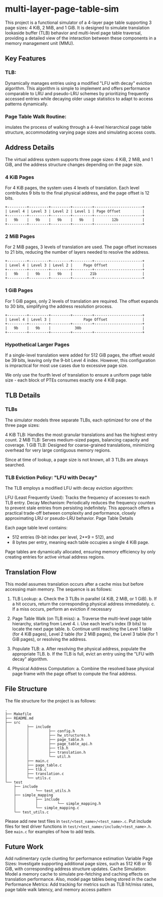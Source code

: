 
# multi-layer-page-table-sim

This project is a functional simulator of a 4-layer page table supporting 3 page sizes: 4 KiB, 2 MiB, and 1 GiB. It is designed to simulate translation lookaside buffer (TLB) behavior and multi-level page table traversal, providing a detailed view of the interaction between these components in a memory management unit (MMU).

## Key Features

### TLB:

Dynamically manages entries using a modified "LFU with decay" eviction algorithm. This algorithm is simple to implement and offers performance comparable to LRU and pseudo-LRU schemes by prioritizing frequently accessed entries while decaying older usage statistics to adapt to access patterns dynamically.

### Page Table Walk Routine:

imulates the process of walking through a 4-level hierarchical page table structure, accommodating varying page sizes and simulating access costs.

## Address Details

The virtual address system supports three page sizes: 4 KiB, 2 MiB, and 1 GiB, and the address structure changes depending on the page size.

### 4 KiB Pages
For 4 KiB pages, the system uses 4 levels of translation. Each level contributes 9 bits to the final physical address, and the page offset is 12 bits.

```
+---------+---------+---------+---------+----------------------+
| Level 4 | Level 3 | Level 2 | Level 1 | Page Offset          |
+---------+---------+---------+---------+----------------------+
|   9b    |   9b    |   9b    |   9b    |        12b           |
+---------+---------+---------+---------+----------------------+
```

### 2 MiB Pages
For 2 MiB pages, 3 levels of translation are used. The page offset increases to 21 bits, reducing the number of layers needed to resolve the address.
```
+---------+---------+---------+---------+----------------------+
| Level 4 | Level 3 | Level 2 |     Page Offset                |
+---------+---------+---------+---------+----------------------+
|   9b    |   9b    |   9b    |        21b                     |
+---------+---------+---------+---------+----------------------+
```

### 1 GiB Pages
For 1 GiB pages, only 2 levels of translation are required. The offset expands to 30 bits, simplifying the address resolution process.

```
+---------+---------+---------+---------+----------------------+
| Level 4 | Level 3 |               Page Offset                |
+---------+---------+---------+---------+----------------------+
|   9b    |   9b    |           30b                            |
+---------+---------+---------+---------+----------------------+
```


### Hypothetical Larger Pages
If a single-level translation were added for 512 GiB pages, the offset would  be 39 bits, leaving only the 9-bit Level 4 index. However, this configuration is impractical for most use cases due to excessive page size. 

We only use the fourth level of translation to ensure a uniform page table size - each block of PTEs consumes exactly one 4 KiB page.

## TLB Details

### TLBs

The simulator models three separate TLBs, each optimized for one of the three page sizes:

4 KiB TLB: Handles the most granular translations and has the highest entry count.
2 MiB TLB: Serves medium-sized pages, balancing capacity and coverage.
1 GiB TLB: Designed for coarse-grained translations, minimizing overhead for very large contiguous memory regions.

Since at time of lookup, a page size is not known, all 3 TLBs are always searched.

### TLB Eviction Policy: "LFU with Decay"
The TLB employs a modified LFU with decay eviction algorithm:

LFU (Least Frequently Used): Tracks the frequency of accesses to each TLB entry.
Decay Mechanism: Periodically reduces the frequency counters to prevent stale entries from persisting indefinitely.
This approach offers a practical trade-off between complexity and performance, closely approximating LRU or pseudo-LRU behavior.
Page Table Details

Each page table level contains:

- 512 entries (9-bit index per level, 2**9 = 512), and
- 8 bytes per entry, meaning each table occupies a single 4 KiB page.

Page tables are dynamically allocated, ensuring memory efficiency by only creating entries for active virtual address regions.


## Translation Flow

This model assumes translation occurs after a cache miss but before accessing main memory. The sequence is as follows:

1. TLB Lookup:
	a. Check the 3 TLBs in parallel (4 KiB, 2 MiB, or 1 GiB).
	b. If a hit occurs, return the corresponding physical address immediately.
	c. If a miss occurs, perform an eviction if necessary
2. Page Table Walk (on TLB miss):
	a. Traverse the multi-level page table hierarchy, starting from Level 4.
		i. Use each level's index (9 bits) to locate the next page table.
	b. Continue until reaching the Level 1 table (for 4 KiB pages), Level 2 table (for 2 MiB pages), the Level 3 table (for 1 GiB pages), or resolving the address.

3. Populate TLB:
	a. After resolving the physical address, populate the appropriate TLB.
	b. If the TLB is full, evict an entry using the "LFU with decay" algorithm.

4. Physical Address Computation:
   a. Combine the resolved base physical page frame with the page offset to compute the final address.

## File Structure

The file structure for the project is as follows:

```
.
├── Makefile
├── README.md
├── src
│         ├── include
│         │         ├── config.h
│         │         ├── hw_structures.h
│         │         ├── page_table.h
│         │         ├── page_table_api.h
│         │         ├── tlb.h
│         │         ├── translation.h
│         │         └── util.h
│         ├── main.c
│         ├── page_table.c
│         ├── tlb.c
│         ├── translation.c
│         └── utils.c
└── test
    ├── include
    │         └── test_utils.h
    ├── simple_mapping
    │         ├── include
    │         │         └── simple_mapping.h
    │         └── simple_mapping.c
    └── test_utils.c
```

Please add new test files in `test/<test_name>/<test_name>.c`. Put include files for test driver functions in `test/<test_name>/include/<test_name>.h`. See `main.c` for examples of how to add tests.


## Future Work

Add rudimentary cycle clunting for performance estimation
Variable Page Sizes:
Investigate supporting additional page sizes, such as 512 KiB or 16 GiB, with corresponding address structure updates.
Cache Simulation:
Model a memory cache to simulate pre-fetching and caching effects on translation performance. Also, model page tables being stored in the cache
Performance Metrics:
Add tracking for metrics such as TLB hit/miss rates, page table walk latency, and memory access pattern